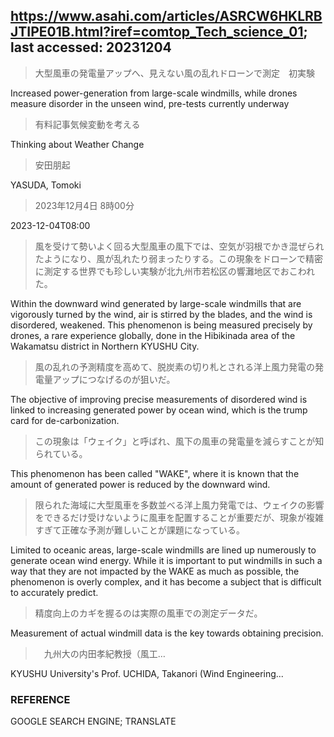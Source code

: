 ## https://www.asahi.com/articles/ASRCW6HKLRBJTIPE01B.html?iref=comtop_Tech_science_01; last accessed: 20231204

> 大型風車の発電量アップへ、見えない風の乱れドローンで測定　初実験

Increased power-generation from large-scale windmills, while drones measure disorder in the unseen wind, pre-tests currently underway

> 有料記事気候変動を考える

Thinking about Weather Change

> 安田朋起

YASUDA, Tomoki

> 2023年12月4日 8時00分

2023-12-04T08:00

> 風を受けて勢いよく回る大型風車の風下では、空気が羽根でかき混ぜられたようになり、風が乱れたり弱まったりする。この現象をドローンで精密に測定する世界でも珍しい実験が北九州市若松区の響灘地区でおこわれた。

Within the downward wind generated by large-scale windmills that are vigorously turned by the wind, air is stirred by the blades, and the wind is disordered, weakened. This phenomenon is being measured precisely by drones, a rare experience globally, done in the Hibikinada area of the Wakamatsu district in Northern KYUSHU City.

> 風の乱れの予測精度を高めて、脱炭素の切り札とされる洋上風力発電の発電量アップにつなげるのが狙いだ。

The objective of improving precise measurements of disordered wind is linked to increasing generated power by ocean wind, which is the trump card for de-carbonization.

> この現象は「ウェイク」と呼ばれ、風下の風車の発電量を減らすことが知られている。

This phenomenon has been called "WAKE", where it is known that the amount of generated power is reduced by the downward wind.

> 限られた海域に大型風車を多数並べる洋上風力発電では、ウェイクの影響をできるだけ受けないように風車を配置することが重要だが、現象が複雑すぎて正確な予測が難しいことが課題になっている。

Limited to oceanic areas, large-scale windmills are lined up numerously to generate ocean wind energy. While it is important to put windmills in such a way that they are not impacted by the WAKE as much as possible, the phenomenon is overly complex, and it has become a subject that is difficult to accurately predict. 

> 精度向上のカギを握るのは実際の風車での測定データだ。

Measurement of actual windmill data is the key towards obtaining precision.

>　九州大の内田孝紀教授（風工…

KYUSHU University's Prof. UCHIDA, Takanori (Wind Engineering...

### REFERENCE

GOOGLE SEARCH ENGINE; TRANSLATE